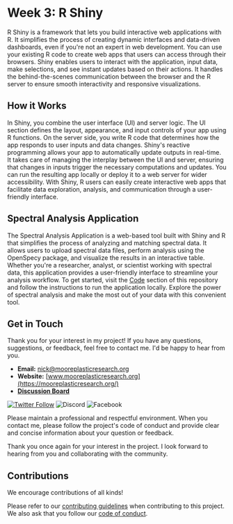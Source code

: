 # Week 3: R Shiny
R Shiny is a framework that lets you build interactive web applications with R. It simplifies the process of creating dynamic interfaces and data-driven dashboards, even if you're not an expert in web development. You can use your existing R code to create web apps that users can access through their browsers. Shiny enables users to interact with the application, input data, make selections, and see instant updates based on their actions. It handles the behind-the-scenes communication between the browser and the R server to ensure smooth interactivity and responsive visualizations.

## How it Works
In Shiny, you combine the user interface (UI) and server logic. The UI section defines the layout, appearance, and input controls of your app using R functions. On the server side, you write R code that determines how the app responds to user inputs and data changes. Shiny's reactive programming allows your app to automatically update outputs in real-time. It takes care of managing the interplay between the UI and server, ensuring that changes in inputs trigger the necessary computations and updates. You can run the resulting app locally or deploy it to a web server for wider accessibility. With Shiny, R users can easily create interactive web apps that facilitate data exploration, analysis, and communication through a user-friendly interface.

## Spectral Analysis Application

The Spectral Analysis Application is a web-based tool built with Shiny and R that simplifies the process of analyzing and matching spectral data. It allows users to upload spectral data files, perform analysis using the OpenSpecy package, and visualize the results in an interactive table. Whether you're a researcher, analyst, or scientist working with spectral data, this application provides a user-friendly interface to streamline your analysis workflow. To get started, visit the [Code](code/) section of this repository and follow the instructions to run the application locally. Explore the power of spectral analysis and make the most out of your data with this convenient tool.

## Get in Touch

Thank you for your interest in my project! If you have any questions, suggestions, or feedback, feel free to contact me. I'd be happy to hear from you.

- **Email:** [nick@mooreplasticresearch.org](mailto:nick@mooreplasticresearch.org)
- **Website:** [www.mooreplasticresearch.org](https://mooreplasticresearch.org/)
- [**Discussion Board**](https://github.com/nickleong20/Week3_OpenSpecy/discussions/1)
  
[![Twitter Follow](https://img.shields.io/twitter/follow/MoorePlasticRes?style=social)](https://twitter.com/MoorePlasticRes)
![Discord](https://img.shields.io/badge/Discord-Placeholder-7289DA?logo=discord&logoColor=white)
![Facebook](https://img.shields.io/badge/Facebook-Placeholder-3b5998?logo=facebook&logoColor=white)


Please maintain a professional and respectful environment. When you contact me, please follow the project's code of conduct and provide clear and concise information about your question or feedback. 

Thank you once again for your interest in the project. I look forward to hearing from you and collaborating with the community.

## Contributions
We encourage contributions of all kinds!

Please refer to our [contributing guidelines](https://github.com/nickleong20/Week2_OpenSpecy/blob/main/CONTRIBUTING.md) when contributing to this project. We also ask that you follow our [code of conduct](). 

